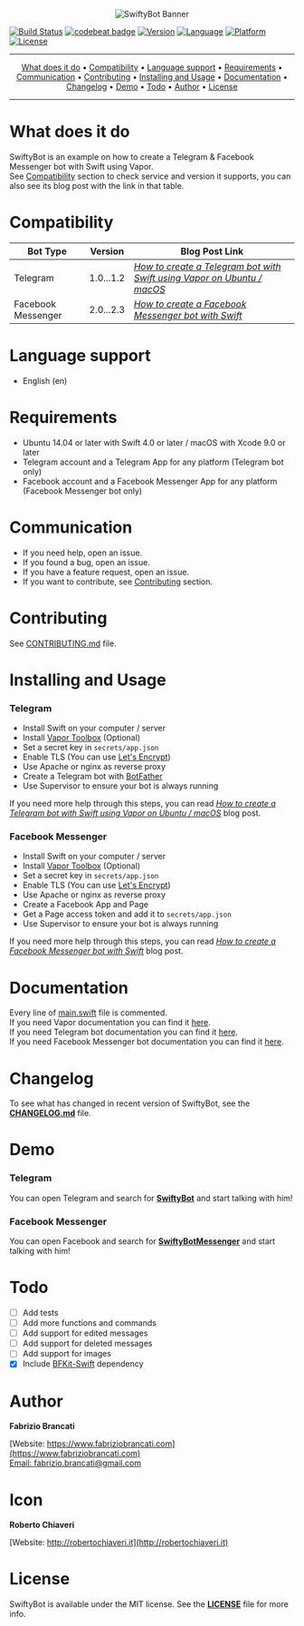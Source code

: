 <p align="center"><img src="https://github.fabriziobrancati.com/swiftybot/resources/swiftybot-banner-new.png" alt="SwiftyBot Banner"></p>

[![Build Status](https://travis-ci.org/FabrizioBrancati/SwiftyBot.svg?branch=master)](https://travis-ci.org/FabrizioBrancati/SwiftyBot)
[![codebeat badge](https://codebeat.co/badges/ff777248-e375-4c6d-8a77-4475c2bc9ae1)](https://codebeat.co/projects/github-com-fabriziobrancati-swiftybot-master)
[![Version](https://img.shields.io/badge/version-2.3.0-blue.svg)](https://developer.apple.com/swift/)
[![Language](https://img.shields.io/badge/language-Swift%204.0-orange.svg)](https://developer.apple.com/swift/)
[![Platform](https://img.shields.io/badge/platform-Linux%20/%20macOS-ffc713.svg)](https://developer.apple.com/swift/)
[![License](https://img.shields.io/badge/license-MIT-lightgrey.svg)](https://github.com/FabrizioBrancati/SwiftyBot/blob/master/LICENSE)

---

<p align="center">
    <a href="#what-does-it-do">What does it do</a> &bull;
    <a href="#compatibility">Compatibility</a> &bull;
    <a href="#language-support">Language support</a> &bull;
    <a href="#requirements">Requirements</a> &bull;
    <a href="#communication">Communication</a> &bull;
    <a href="#contributing">Contributing</a> &bull;
    <a href="#installing-and-usage">Installing and Usage</a> &bull;
    <a href="#documentation">Documentation</a> &bull;
    <a href="#changelog">Changelog</a> &bull;
    <a href="#demo">Demo</a> &bull;
    <a href="#todo">Todo</a> &bull;
    <a href="#author">Author</a> &bull;
    <a href="#license">License</a>
</p>

---

What does it do
===============

SwiftyBot is an example on how to create a Telegram & Facebook Messenger bot with Swift using Vapor.<br>
See [Compatibility](https://github.com/FabrizioBrancati/SwiftyBot#compatibility) section to check service and version it supports, you can also see its blog post with the link in that table.

Compatibility
=============

| **Bot Type**       | **Version** | **Blog Post Link**                                                                                                    |
|--------------------|-------------|-----------------------------------------------------------------------------------------------------------------------|
| Telegram           | 1.0...1.2   | _[How to create a Telegram bot with Swift using Vapor on Ubuntu / macOS](https://www.fabriziobrancati.com/SwiftyBot)_ |
| Facebook Messenger | 2.0...2.3   | _[How to create a Facebook Messenger bot with Swift](https://www.fabriziobrancati.com/SwiftyBot-2)_                   |

Language support
================

- English (en)

Requirements
============

- Ubuntu 14.04 or later with Swift 4.0 or later / macOS with Xcode 9.0 or later
- Telegram account and a Telegram App for any platform (Telegram bot only)
- Facebook account and a Facebook Messenger App for any platform (Facebook Messenger bot only)

Communication
=============

- If you need help, open an issue.
- If you found a bug, open an issue.
- If you have a feature request, open an issue.
- If you want to contribute, see [Contributing](https://github.com/FabrizioBrancati/SwiftyBot#contributing) section.

Contributing
============

See [CONTRIBUTING.md](https://github.com/FabrizioBrancati/SwiftyBot/blob/master/.github/CONTRIBUTING.md) file.

Installing and Usage
====================

### Telegram
- Install Swift on your computer / server
- Install [Vapor Toolbox](https://github.com/vapor/toolbox) (Optional)
- Set a secret key in `secrets/app.json`
- Enable TLS (You can use [Let's Encrypt](https://letsencrypt.org))
- Use Apache or nginx as reverse proxy
- Create a Telegram bot with [BotFather](https://telegram.me/botfather)
- Use Supervisor to ensure your bot is always running

If you need more help through this steps, you can read _[How to create a Telegram bot with Swift using Vapor on Ubuntu / macOS](https://www.fabriziobrancati.com/SwiftyBot)_ blog post.

### Facebook Messenger
- Install Swift on your computer / server
- Install [Vapor Toolbox](https://github.com/vapor/toolbox) (Optional)
- Set a secret key in `secrets/app.json`
- Enable TLS (You can use [Let's Encrypt](https://letsencrypt.org))
- Use Apache or nginx as reverse proxy
- Create a Facebook App and Page
- Get a Page access token and add it to `secrets/app.json`
- Use Supervisor to ensure your bot is always running

If you need more help through this steps, you can read _[How to create a Facebook Messenger bot with Swift](https://www.fabriziobrancati.com/SwiftyBot-2)_ blog post.

Documentation
=============

Every line of [main.swift](https://github.com/FabrizioBrancati/SwiftyBot/blob/master/Sources/SwiftyBot/main.swift) file is commented.<br>
If you need Vapor documentation you can find it [here](https://vapor.github.io/documentation/).<br>
If you need Telegram bot documentation you can find it [here](https://core.telegram.org/bots/api).<br>
If you need Facebook Messenger bot documentation you can find it [here](https://developers.facebook.com/docs/messenger-platform).

Changelog
=========

To see what has changed in recent version of SwiftyBot, see the **[CHANGELOG.md](https://github.com/FabrizioBrancati/SwiftyBot/blob/master/CHANGELOG.md)** file.

Demo
====

### Telegram
You can open Telegram and search for **[SwiftyBot](https://telegram.me/SwiftyBot)** and start talking with him!

### Facebook Messenger
You can open Facebook and search for **[SwiftyBotMessenger](http://m.me/SwiftyBotMessenger)** and start talking with him!

Todo
====

- [ ] Add tests
- [ ] Add more functions and commands
- [ ] Add support for edited messages
- [ ] Add support for deleted messages
- [ ] Add support for images
- [x] Include [BFKit-Swift](https://github.com/FabrizioBrancati/SwiftyBot) dependency

Author
======

**Fabrizio Brancati**

[Website: https://www.fabriziobrancati.com](https://www.fabriziobrancati.com)
<br>
[Email: fabrizio.brancati@gmail.com](mailto:fabrizio.brancati@gmail.com)

Icon
====
**Roberto Chiaveri**

[Website: http://robertochiaveri.it](http://robertochiaveri.it)

License
=======

SwiftyBot is available under the MIT license. See the **[LICENSE](https://github.com/FabrizioBrancati/SwiftyBot/blob/master/LICENSE)** file for more info.
